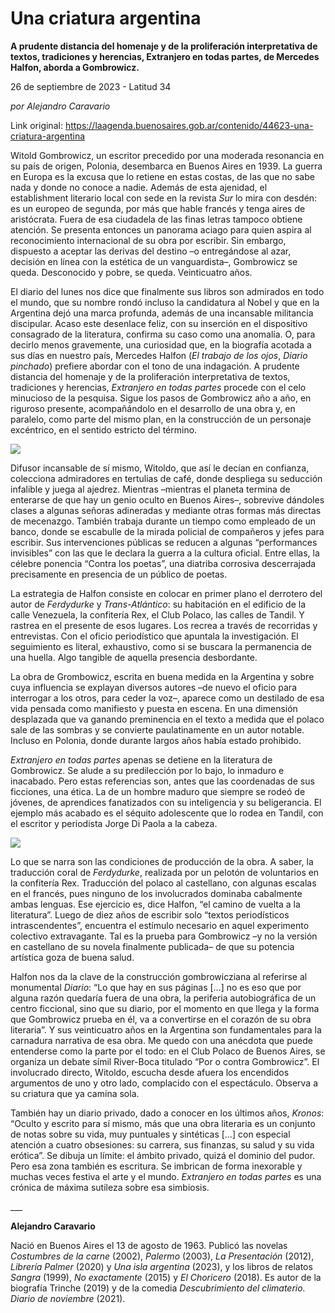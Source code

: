 # Una criatura argentina

**A prudente distancia del homenaje y de la proliferación interpretativa de textos, tradiciones y herencias, Extranjero en todas partes, de Mercedes Halfon, aborda a Gombrowicz.**

26 de septiembre de 2023 - Latitud 34

_por Alejandro Caravario_

Link original: https://laagenda.buenosaires.gob.ar/contenido/44623-una-criatura-argentina



Witold Gombrowicz, un escritor precedido por una moderada resonancia en su país de origen, Polonia, desembarca en Buenos Aires en 1939. La guerra en Europa es la excusa que lo retiene en estas costas, de las que no sabe nada y donde no conoce a nadie. Además de esta ajenidad, el establishment literario local con sede en la revista *Sur* lo mira con desdén: es un europeo de segunda, por más que hable francés y tenga aires de aristócrata. Fuera de esa ciudadela de las finas letras tampoco obtiene atención. Se presenta entonces un panorama aciago para quien aspira al reconocimiento internacional de su obra por escribir. Sin embargo, dispuesto a aceptar las derivas del destino –o entregándose al azar, decisión en línea con la estética de un vanguardista–, Gombrowicz se queda. Desconocido y pobre, se queda. Veinticuatro años.




El diario del lunes nos dice que finalmente sus libros son admirados en todo el mundo, que su nombre rondó incluso la candidatura al Nobel y que en la Argentina dejó una marca profunda, además de una incansable militancia discipular. Acaso este desenlace feliz, con su inserción en el dispositivo consagrado de la literatura­, confirma su caso como una anomalía. O, para decirlo menos gravemente, una curiosidad que, en la biografía acotada a sus días en nuestro país, Mercedes Halfon (*El trabajo de los ojos*, *Diario pinchado*) prefiere abordar con el tono de una indagación. A prudente distancia del homenaje y de la proliferación interpretativa de textos, tradiciones y herencias, *Extranjero en todas partes* procede con el celo minucioso de la pesquisa. Sigue los pasos de Gombrowicz año a año, en riguroso presente, acompañándolo en el desarrollo de una obra y, en paralelo, como parte del mismo plan, en la construcción de un personaje excéntrico, en el sentido estricto del término.




![](https://cdn.feater.me/files/images/2698680/aa0aff3c-1139-4e09-a89d-3ccbe605d7a7.png)




Difusor incansable de sí mismo, Witoldo, que así le decían en confianza, colecciona admiradores en tertulias de café, donde despliega su seducción infalible y juega al ajedrez. Mientras –mientras el planeta termina de enterarse de que hay un genio oculto en Buenos Aires–, sobrevive dándoles clases a algunas señoras adineradas y mediante otras formas más directas de mecenazgo. También trabaja durante un tiempo como empleado de un banco, donde se escabulle de la mirada policial de compañeros y jefes para escribir. Sus intervenciones públicas se reducen a algunas “performances invisibles” con las que le declara la guerra a la cultura oficial. Entre ellas, la célebre ponencia “Contra los poetas”, una diatriba corrosiva descerrajada precisamente en presencia de un público de poetas.




La estrategia de Halfon consiste en colocar en primer plano el derrotero del autor de *Ferdydurke* y *Trans-Atlántico*: su habitación en el edificio de la calle Venezuela, la confitería Rex, el Club Polaco, las calles de Tandil. Y rastrea en el presente de esos lugares. Los recrea a través de recorridas y entrevistas. Con el oficio periodístico que apuntala la investigación. El seguimiento es literal, exhaustivo, como si se buscara la permanencia de una huella. Algo tangible de aquella presencia desbordante.




La obra de Grombowicz, escrita en buena medida en la Argentina y sobre cuya influencia se explayan diversos autores –de nuevo el oficio para interrogar a los otros, para ceder la voz–, aparece como un destilado de esa vida pensada como manifiesto y puesta en escena. En una dimensión desplazada que va ganando preminencia en el texto a medida que el polaco sale de las sombras y se convierte paulatinamente en un autor notable. Incluso en Polonia, donde durante largos años había estado prohibido.




*Extranjero en todas partes* apenas se detiene en la literatura de Gombrowicz. Se alude a su predilección por lo bajo, lo inmaduro e inacabado. Pero estas referencias son, antes que las coordenadas de sus ficciones, una ética. La de un hombre maduro que siempre se rodeó de jóvenes, de aprendices fanatizados con su inteligencia y su beligerancia. El ejemplo más acabado es el séquito adolescente que lo rodea en Tandil, con el escritor y periodista Jorge Di Paola a la cabeza.




![](https://cdn.feater.me/files/images/2698690/dbe06807-aec0-46c8-bbdf-920673b77998.jpg)




Lo que se narra son las condiciones de producción de la obra. A saber, la traducción coral de *Ferdydurke*, realizada por un pelotón de voluntarios en la confitería Rex. Traducción del polaco al castellano, con algunas escalas en el francés, pues ninguno de los involucrados dominaba cabalmente ambas lenguas. Ese ejercicio es, dice Halfon, “el camino de vuelta a la literatura”. Luego de diez años de escribir solo “textos periodísticos intrascendentes”, encuentra el estímulo necesario en aquel experimento colectivo extravagante. Tal es la prueba para Gombrowicz –y no la versión en castellano de su novela finalmente publicada– de que su potencia artística goza de buena salud.




Halfon nos da la clave de la construcción gombrowicziana al referirse al monumental *Diario*: “Lo que hay en sus páginas […] no es eso que por alguna razón quedaría fuera de una obra, la periferia autobiográfica de un centro ficcional, sino que su diario, por el momento en que llega y la forma que Gombrowicz prueba en él, va a convertirse en el corazón de su obra literaria”. Y sus veinticuatro años en la Argentina son fundamentales para la carnadura narrativa de esa obra. Me quedo con una anécdota que puede entenderse como la parte por el todo: en el Club Polaco de Buenos Aires, se organiza un debate símil River-Boca titulado “Por o contra Gombrowicz”. El involucrado directo, Witoldo, escucha desde afuera los encendidos argumentos de uno y otro lado, complacido con el espectáculo. Observa a su criatura que ya camina sola.




También hay un diario privado, dado a conocer en los últimos años, *Kronos*: “Oculto y escrito para sí mismo, más que una obra literaria es un conjunto de notas sobre su vida, muy puntuales y sintéticas […] con especial atención a cuatro obsesiones: su carrera, sus finanzas, su salud y su vida erótica”. Se dibuja un límite: el ámbito privado, quizá el dominio del pudor. Pero esa zona también es escritura. Se imbrican de forma inexorable y muchas veces festiva el arte y el mundo. *Extranjero en todas partes* es una crónica de máxima sutileza sobre esa simbiosis.




\_\_\_




**Alejandro Caravario**




Nació en Buenos Aires el 13 de agosto de 1963. Publicó las novelas *Costumbres de la carne* (2002), *Palermo* (2003), *La Presentación* (2012), *Librería Palmer* (2020) y *Una isla argentina* (2023), y los libros de relatos *Sangra* (1999), *No exactamente* (2015) y *El Choricero* (2018). Es autor de la biografía Trinche (2019) y de la comedia *Descubrimiento del climaterio. Diario de noviembre* (2021).



